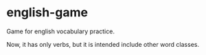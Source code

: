 # english-game
Game for english vocabulary practice.

Now, it has only verbs, but it is intended include other word classes.
